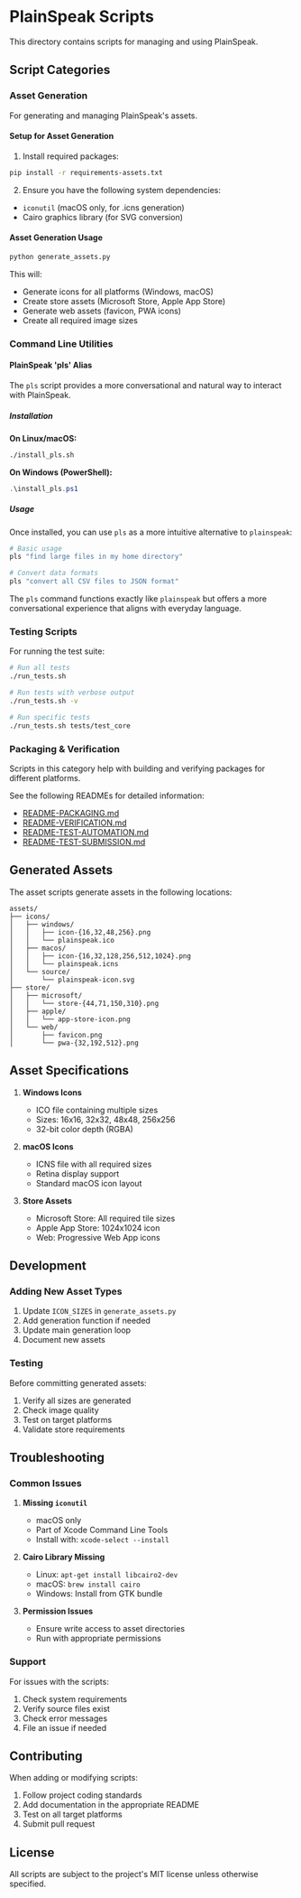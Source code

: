 # PlainSpeak Scripts

This directory contains scripts for managing and using PlainSpeak.

## Script Categories

### Asset Generation

For generating and managing PlainSpeak's assets.

#### Setup for Asset Generation

1. Install required packages:
```bash
pip install -r requirements-assets.txt
```

2. Ensure you have the following system dependencies:
- `iconutil` (macOS only, for .icns generation)
- Cairo graphics library (for SVG conversion)

#### Asset Generation Usage

```bash
python generate_assets.py
```

This will:
- Generate icons for all platforms (Windows, macOS)
- Create store assets (Microsoft Store, Apple App Store)
- Generate web assets (favicon, PWA icons)
- Create all required image sizes

### Command Line Utilities

#### PlainSpeak 'pls' Alias

The `pls` script provides a more conversational and natural way to interact with PlainSpeak.

##### Installation

**On Linux/macOS:**
```bash
./install_pls.sh
```

**On Windows (PowerShell):**
```powershell
.\install_pls.ps1
```

##### Usage

Once installed, you can use `pls` as a more intuitive alternative to `plainspeak`:

```bash
# Basic usage
pls "find large files in my home directory"

# Convert data formats
pls "convert all CSV files to JSON format"
```

The `pls` command functions exactly like `plainspeak` but offers a more conversational experience that aligns with everyday language.

### Testing Scripts

For running the test suite:

```bash
# Run all tests
./run_tests.sh

# Run tests with verbose output
./run_tests.sh -v

# Run specific tests
./run_tests.sh tests/test_core
```

### Packaging & Verification

Scripts in this category help with building and verifying packages for different platforms.

See the following READMEs for detailed information:
- [README-PACKAGING.md](README-PACKAGING.md)
- [README-VERIFICATION.md](README-VERIFICATION.md)
- [README-TEST-AUTOMATION.md](README-TEST-AUTOMATION.md)
- [README-TEST-SUBMISSION.md](README-TEST-SUBMISSION.md)

## Generated Assets

The asset scripts generate assets in the following locations:

```
assets/
├── icons/
│   ├── windows/
│   │   ├── icon-{16,32,48,256}.png
│   │   └── plainspeak.ico
│   ├── macos/
│   │   ├── icon-{16,32,128,256,512,1024}.png
│   │   └── plainspeak.icns
│   └── source/
│       └── plainspeak-icon.svg
├── store/
│   ├── microsoft/
│   │   └── store-{44,71,150,310}.png
│   ├── apple/
│   │   └── app-store-icon.png
│   └── web/
│       ├── favicon.png
│       └── pwa-{32,192,512}.png
```

## Asset Specifications

1. **Windows Icons**
   - ICO file containing multiple sizes
   - Sizes: 16x16, 32x32, 48x48, 256x256
   - 32-bit color depth (RGBA)

2. **macOS Icons**
   - ICNS file with all required sizes
   - Retina display support
   - Standard macOS icon layout

3. **Store Assets**
   - Microsoft Store: All required tile sizes
   - Apple App Store: 1024x1024 icon
   - Web: Progressive Web App icons

## Development

### Adding New Asset Types

1. Update `ICON_SIZES` in `generate_assets.py`
2. Add generation function if needed
3. Update main generation loop
4. Document new assets

### Testing

Before committing generated assets:
1. Verify all sizes are generated
2. Check image quality
3. Test on target platforms
4. Validate store requirements

## Troubleshooting

### Common Issues

1. **Missing `iconutil`**
   - macOS only
   - Part of Xcode Command Line Tools
   - Install with: `xcode-select --install`

2. **Cairo Library Missing**
   - Linux: `apt-get install libcairo2-dev`
   - macOS: `brew install cairo`
   - Windows: Install from GTK bundle

3. **Permission Issues**
   - Ensure write access to asset directories
   - Run with appropriate permissions

### Support

For issues with the scripts:
1. Check system requirements
2. Verify source files exist
3. Check error messages
4. File an issue if needed

## Contributing

When adding or modifying scripts:
1. Follow project coding standards
2. Add documentation in the appropriate README
3. Test on all target platforms
4. Submit pull request

## License

All scripts are subject to the project's MIT license unless otherwise specified.
